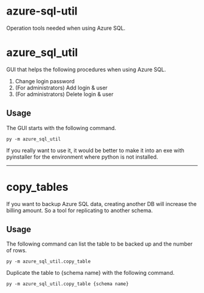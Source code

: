 azure-sql-util
==========

Operation tools needed when using Azure SQL.


azure_sql_util
==========
GUI that helps the following procedures when using Azure SQL.
1. Change login password
2. (For administrators) Add login & user
3. (For administrators) Delete login & user

Usage
-----

The GUI starts with the following command.
```
py -m azure_sql_util
```
If you really want to use it, it would be better to make it into an exe with pyinstaller for the environment where python is not installed.

----

copy_tables
==========

If you want to backup Azure SQL data, creating another DB will increase the billing amount. So a tool for replicating to another schema.

Usage
-----

The following command can list the table to be backed up and the number of rows.
```
py -m azure_sql_util.copy_table
```
Duplicate the table to {schema name} with the following command.
```
py -m azure_sql_util.copy_table {schema name}
```
